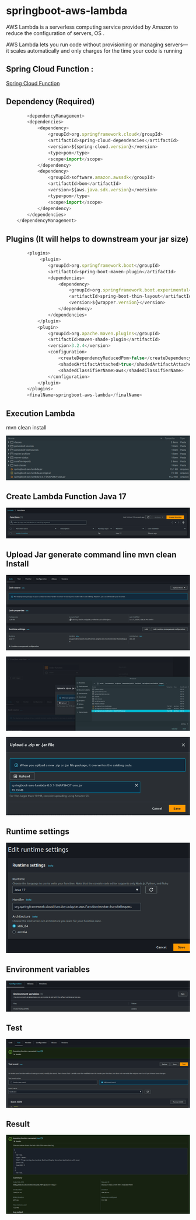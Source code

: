 # springboot-aws-lambda
AWS Lambda is a serverless computing service provided by Amazon to reduce the configuration of servers, OS .

AWS Lambda lets you run code without provisioning or managing servers—it scales automatically and only charges for the time your code is running

## Spring Cloud Function : 
[Spring Cloud Function](https://docs.spring.io/spring-cloud-function/docs/3.0.14.RELEASE/reference/html/aws.html#_aws_lambda)


## Dependency (Required)

```javascript
		<dependencyManagement>
        <dependencies>
            <dependency>
                <groupId>org.springframework.cloud</groupId>
                <artifactId>spring-cloud-dependencies</artifactId>
                <version>${spring-cloud.version}</version>
                <type>pom</type>
                <scope>import</scope>
            </dependency>
            <dependency>
                <groupId>software.amazon.awssdk</groupId>
                <artifactId>bom</artifactId>
                <version>${aws.java.sdk.version}</version>
                <type>pom</type>
                <scope>import</scope>
            </dependency>
        </dependencies>
    </dependencyManagement>
```

## Plugins (It will helps to downstream your jar size)

```javascript
		<plugins>
			 <plugin>
                <groupId>org.springframework.boot</groupId>
                <artifactId>spring-boot-maven-plugin</artifactId>
                <dependencies>
                    <dependency>
                        <groupId>org.springframework.boot.experimental</groupId>
                        <artifactId>spring-boot-thin-layout</artifactId>
                        <version>${wrapper.version}</version>
                    </dependency>
                </dependencies>
            </plugin>
            <plugin>
                <groupId>org.apache.maven.plugins</groupId>
                <artifactId>maven-shade-plugin</artifactId>
                <version>3.2.4</version>
                <configuration>
                    <createDependencyReducedPom>false</createDependencyReducedPom>
                    <shadedArtifactAttached>true</shadedArtifactAttached>
                    <shadedClassifierName>aws</shadedClassifierName>
                </configuration>
            </plugin>
        </plugins>
        <finalName>springboot-aws-lambda</finalName>
```


## Execution Lambda

mvn clean install

![target](./documentation/target_lambda.png)


## Create Lambda Function Java 17

![target](./documentation/create_lambda_Java17.png)

## Upload Jar generate command line mvn clean Install

![target](./documentation/uploadJavaawsJar.png)

![target](./documentation/uploadFileJarAws2.png)

![target](./documentation/uploadSave.png)

## Runtime settings

![target](./documentation/editRuntimeSettings.png)


## Environment variables
![target](./documentation/EnvironmeentVariable.png)

## Test

![target](./documentation/test.png)


## Result

![target](./documentation/result2.png)





